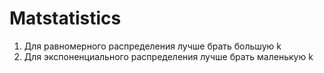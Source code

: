 # Matstatistics

1. Для равномерного распределения лучше брать большую k
2. Для экспоненциального распределения лучше брать маленькую k 